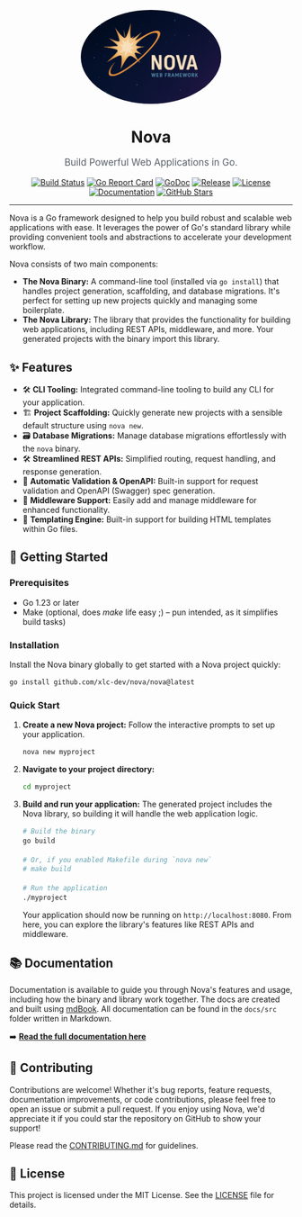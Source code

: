 <p align="center">
  <a href="https://github.com/xlc-dev/nova">
    <img src="./docs/nova.png" alt="Nova Logo" width="250" style="border-radius: 50%;">
  </a>
</p>

<h1 align="center">Nova</h1>

<p align="center" style="font-size: 1.2em; color: #586069;">
  Build Powerful Web Applications in Go.
</p>

<p align="center">
  <a href="https://github.com/xlc-dev/nova/actions"><img src="https://img.shields.io/github/actions/workflow/status/xlc-dev/nova/cicd.yml?branch=main&style=for-the-badge&logo=githubactions&logoColor=white" alt="Build Status"></a>
  <a href="https://goreportcard.com/report/github.com/xlc-dev/nova"><img src="https://img.shields.io/badge/Go%20Report%20Card-A%2B-brightgreen?style=for-the-badge&logo=go&logoColor=white" alt="Go Report Card"></a>
  <a href="https://pkg.go.dev/github.com/xlc-dev/nova"><img src="https://img.shields.io/badge/go.dev-reference-007d9c?style=for-the-badge&logo=go&logoColor=white" alt="GoDoc"></a>
  <a href="https://github.com/xlc-dev/nova/releases"><img src="https://img.shields.io/github/v/release/xlc-dev/nova?style=for-the-badge&logo=github&logoColor=white" alt="Release"></a>
  <a href="./LICENSE"><img src="https://img.shields.io/github/license/xlc-dev/nova?style=for-the-badge&color=blue" alt="License"></a>
  <a href="https://xlc-dev.github.io/nova/book"><img src="https://img.shields.io/badge/📖-Documentation-informational?style=for-the-badge" alt="Documentation"></a>
  <a href="https://github.com/xlc-dev/nova/stargazers"><img src="https://img.shields.io/github/stars/xlc-dev/nova?style=for-the-badge&color=gold&logo=github" alt="GitHub Stars"></a>
</p>

---

Nova is a Go framework designed to help you build robust and scalable web applications with ease. It leverages the power of Go's standard library while providing convenient tools and abstractions to accelerate your development workflow.

Nova consists of two main components:

- **The Nova Binary:** A command-line tool (installed via `go install`) that handles project generation, scaffolding, and database migrations. It's perfect for setting up new projects quickly and managing some boilerplate.
- **The Nova Library:** The library that provides the functionality for building web applications, including REST APIs, middleware, and more. Your generated projects with the binary import this library.

## ✨ Features

- 🛠️ **CLI Tooling:** Integrated command-line tooling to build any CLI for your application.
- 🏗️ **Project Scaffolding:** Quickly generate new projects with a sensible default structure using `nova new`.
- 🗃️ **Database Migrations:** Manage database migrations effortlessly with the `nova` binary.
- 🛠️ **Streamlined REST APIs:** Simplified routing, request handling, and response generation.
- 🚧 **Automatic Validation & OpenAPI:** Built-in support for request validation and OpenAPI (Swagger) spec generation.
- 🧩 **Middleware Support:** Easily add and manage middleware for enhanced functionality.
- 📄 **Templating Engine:** Built-in support for building HTML templates within Go files.

## 🚀 Getting Started

### Prerequisites

- Go 1.23 or later
- Make (optional, does _make_ life easy ;) – pun intended, as it simplifies build tasks)

### Installation

Install the Nova binary globally to get started with a Nova project quickly:

```sh
go install github.com/xlc-dev/nova/nova@latest
```

### Quick Start

1.  **Create a new Nova project:**
    Follow the interactive prompts to set up your application.

    ```sh
    nova new myproject
    ```

2.  **Navigate to your project directory:**

    ```sh
    cd myproject
    ```

3.  **Build and run your application:**
    The generated project includes the Nova library, so building it will handle the web application logic.

    ```sh
    # Build the binary
    go build

    # Or, if you enabled Makefile during `nova new`
    # make build

    # Run the application
    ./myproject
    ```

    Your application should now be running on `http://localhost:8080`. From here, you can explore the library's features like REST APIs and middleware.

## 📚 Documentation

Documentation is available to guide you through Nova's features and usage, including how the binary and library work together. The docs are created and built using [mdBook](https://github.com/rust-lang/mdBook). All documentation can be found in the `docs/src` folder written in Markdown.

➡️ **[Read the full documentation here](https://xlc-dev.github.io/nova/book)**

## 🤝 Contributing

Contributions are welcome! Whether it's bug reports, feature requests, documentation improvements, or code contributions, please feel free to open an issue or submit a pull request. If you enjoy using Nova, we'd appreciate it if you could star the repository on GitHub to show your support!

Please read the [CONTRIBUTING.md](./CONTRIBUTING.md) for guidelines.

## 📜 License

This project is licensed under the MIT License. See the [LICENSE](./LICENSE) file for details.
